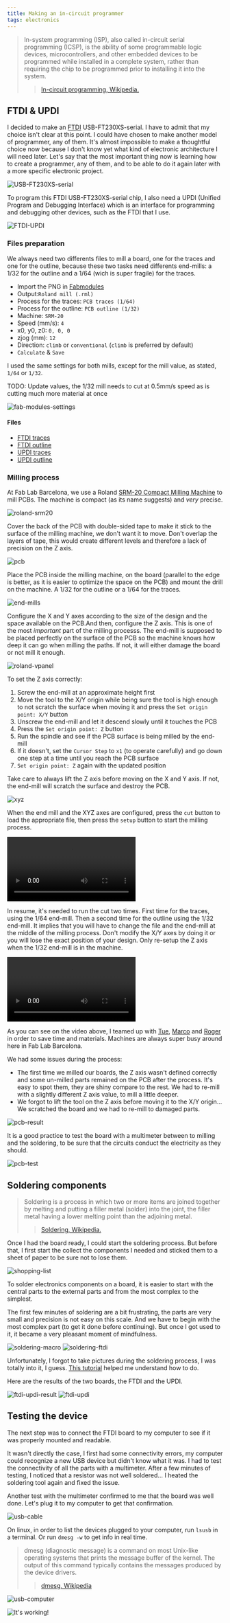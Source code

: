 ```yaml
---
title: Making an in-circuit programmer
tags: electronics
---
```



> In-system programming (ISP), also called in-circuit serial programming (ICSP), is the ability of some programmable logic devices, microcontrollers, and other embedded devices to be programmed while installed in a complete system, rather than requiring the chip to be programmed prior to installing it into the system.
> > [In-circuit programming, Wikipedia.](https://en.wikipedia.org/wiki/In-system_programming)

## FTDI & UPDI

I decided to make an [FTDI](https://www.ftdichip.com/) USB-FT230XS-serial. I have to admit that my choice isn't clear at this point. I could have chosen to make another model of programmer, any of them. It's almost impossible to make a thoughtful choice now because I don't know yet what kind of electronic architecture I will need later. Let's say that the most important thing now is learning how to create a programmer, any of them, and to be able to do it again later with a more specific electronic project.

![USB-FT230XS-serial](USB-FT230XS-serial.png)

To program this FTDI USB-FT230XS-serial chip, I also need a UPDI (Unified Program and Debugging Interface) which is an interface for programming and debugging other devices, such as the FTDI that I use.

![FTDI-UPDI](FTDI-UPDI.png)

### Files preparation

We always need two differents files to mill a board, one for the traces and one for the outline, because these two tasks need differents end-mills: a 1/32 for the outline and a 1/64 (wich is super fragile) for the traces.

- Import the PNG in [Fabmodules](http://fabmodules.org/)
- Output:`Roland mill (.rml)`
- Process for the traces: `PCB traces (1/64)`
- Process for the outline: `PCB outline (1/32)`
- Machine: `SRM-20`
- Speed (mm/s): `4`
- x0, y0, z0: `0, 0, 0`
- zjog (mm): `12`
- Direction: `climb` or `conventional`  (`climb` is preferred by default)
- `Calculate` & `Save`

I used the same settings for both mills, except for the mill value, as stated,
`1/64` or `1/32`.

TODO: Update values, the 1/32 mill needs to cut at 0.5mm/s speed as is cutting much more material at once

![fab-modules-settings](fab-modules-settings.jpeg)

#### Files

- [FTDI traces](files/USB-FT230XS-serial.traces.png)
- [FTDI outline](files/USB-FT230XS-serial.interior.png)
- [UPDI traces](files/FTDI-UPDI.traces.png)
- [UPDI outline](files/FTDI-UPDI.interior.png)

### Milling process

At Fab Lab Barcelona, we use a Roland [SRM-20 Compact Milling Machine](https://www.rolanddga.com/products/3d/srm-20-small-milling-machine/features) to mill PCBs. The machine is compact (as its name suggests) and *very* precise.

![roland-srm20](roland-srm20.jpg)

Cover the back of the PCB with double-sided tape to make it stick to the surface of the milling machine, we don't want it to move. Don't overlap the layers of tape, this would create different levels and therefore a lack of precision on the Z axis.

![pcb](pcb.jpg)

Place the PCB inside the milling machine, on the board (parallel to the edge is better, as it is easier to optimize the space on the PCB) and mount the drill on the machine. A 1/32 for the outline or a 1/64 for the traces.

![end-mills](end-mills.jpg)

Configure the X and Y axes according to the size of the design and the space available on the PCB.And then, configure the Z axis. This is one of the most *important* part of the milling processs. The end-mill is supposed to be placed perfectly on the surface of the PCB so the machine knows how deep it can go when milling the paths. If not, it will either damage the board or not mill it enough.

![roland-vpanel](roland-vpanel.jpg)

To set the Z axis correctly:

1. Screw the end-mill at an approximate height first
2. Move the tool to the X/Y origin while being sure the tool is high enough to not scratch the surface when moving it and press the `Set origin point: X/Y` button
3. Unscrew the end-mill and let it descend slowly until it touches the PCB
4. Press the `Set origin point: Z` button
5. Run the spindle and see if the PCB surface is being milled by the end-mill
6. If it doesn't, set the `Cursor Step` to `x1` (to operate carefully) and go down one step at a time until you reach the PCB surface
7. `Set origin point: Z` again with the updated position

Take care to always lift the Z axis before moving on the X and Y axis. If not, the end-mill will scratch the surface and destroy the PCB.

![xyz](xyz-axes.jpg)

When the end mill and the XYZ axes are configured, press the `cut` button to load the appropriate file, then press the `setup` button to start the milling process.

<video><source src="milling-process.mp4"></video>

In resume, it's needed to run the cut two times. First time for the traces, using the 1/64 end-mill. Then a second time for the outline using the 1/32 end-mill. It implies that you will have to change the file and the end-mill at the middle of the milling process. Don't modify the X/Y axes by doing it or you will lose the exact position of your design. Only re-setup the Z axis when the 1/32 end-mill is in the machine.

<video><source src="milling-process-2.mp4"></video>

As you can see on the video above, I teamed up with [Tue](https://fabacademy.org/2020/labs/barcelona/students/tue-ngo/), [Marco](https://fabacademy.org/2020/labs/barcelona/students/marco-cataffo/) and [Roger](https://fabacademy.org/2020/labs/barcelona/students/roger-anguera/) in order to save time and materials. Machines are always super busy around here in Fab Lab Barcelona.

We had some issues during the process:

- The first time we milled our boards, the Z axis wasn't defined correctly and some un-milled parts remained on the PCB after the process. It's easy to spot them, they are shiny compare to the rest. We had to re-mill with a slightly different Z axis value, to mill a little deeper.
- We forgot to lift the tool on the Z axis before moving it to the X/Y origin… We scratched the board and we had to re-mill to damaged parts.

![pcb-result](pcb-result.jpg)

It is a good practice to test the board with a multimeter between to milling and the soldering, to be sure that the circuits conduct the electricity as they should.

![pcb-test](pcb-test.jpg)

## Soldering components

> Soldering is a process in which two or more items are joined together by melting and putting a filler metal (solder) into the joint, the filler metal having a lower melting point than the adjoining metal.
> > [Soldering, Wikipedia.](https://en.wikipedia.org/wiki/Soldering)

Once I had the board ready, I could start the soldering process. But before that, I first start the collect the components I needed and sticked them to a sheet of paper to be sure not to lose them.

![shopping-list](shopping-list.jpg)

To solder electronics components on a board, it is easier to start with the central parts to the external parts and from the most complex to the simplest.

The first few minutes of soldering are a bit frustrating, the parts are very small and precision is not easy on this scale. And we have to begin with the most complex part (to get it done before continuing). But once I got used to it, it became a very pleasant moment of mindfulness.

![soldering-macro](large:soldering-macro.jpg)
![soldering-ftdi](large:soldering-ftdi.JPG)

Unfortunately, I forgot to take pictures during the soldering process, I was totally into it, I guess. [This tutorial](https://www.youtube.com/watch?v=QKbJxytERvg) helped me understand how to do.

Here are the results of the two boards, the FTDI and the UPDI.

![ftdi-updi-result](ftdi-updi-result.jpg)
![ftdi-updi](ftdi-updi.jpg)

## Testing the device

The next step was to connect the FTDI board to my computer to see if it was properly mounted and readable.

It wasn't directly the case, I first had some connectivity errors, my computer could recognize a new USB device but didn't know what it was. I had to test the connectivity of all the parts with a multimeter. After a few minutes of testing, I noticed that a resistor was not well soldered… I heated the soldering tool again and fixed the issue.

Another test with the multimeter confirmed to me that the board was well done. Let's plug it to my computer to get that confirmation.

![usb-cable](usb-cable.JPG)

On linux, in order to list the devices plugged to your computer, run `lsusb` in a terminal. Or run `dmesg -w` to get info in real time.

> dmesg (diagnostic message) is a command on most Unix-like operating systems that prints the message buffer of the kernel. The output of this command typically contains the messages produced by the device drivers.
> > [dmesg, Wikipedia](https://en.wikipedia.org/wiki/Dmesg)

![usb-computer](usb-computer.JPG)

![It's working!](ftdi-screenshot.jpeg)